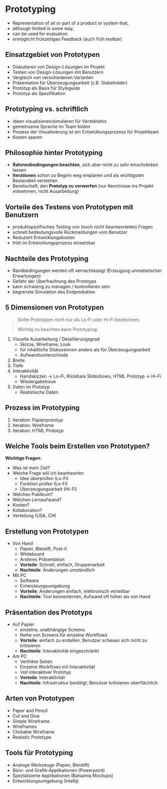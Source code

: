 # Prototyping

* Representation of all or part of a product or system that, 
* although limited in some way, 
* can be used for evaluation.
* ermöglicht frühzeitiges Feedback (auch früh testbar)

## Einsatzgebiet von Prototypen

* Diskutieren von Design-Lösungen im Projekt
* Testen von Design-Lösungen mit Benutzern
* Vergleich von verschiedenen Varianten
* Präsentation für Überzeugungsarbeit (z.B. Stakeholder)
* Prototyp als Basis für Styleguide
* Prototyp als Spezifikation

## Prototyping vs. schriftlich

* Ideen visualisieren/simulieren für Verständnis
* gemeinsame Sprache im Team bilden
* Prozess der Visualisierung ist ein Entwicklungsprozess für Projektteam
* Kosten sparen

## Philosophie hinter Prototyping

* **Rahmenbedingungen beachten**, sich aber nicht zu sehr einschränken lassen* **Iterationen** schon zu Beginn weg einplanen und als wichtigsten Bestandteil verstehen* Bereitschaft, den **Prototyp zu verwerfen** (nur Kenntnisse ins Projekt mitnehmen, nicht Ausarbeitung)

## Vorteile des Testens von Prototypen mit Benutzern

* produktspezifisches Testing von (noch nicht beantworteten) Fragen
* schnell bedeutungsvolle Rückmeldungen vom Benutzer
* Reduziert Entwicklungskosten
* früh im Entwicklungsprozess einsetzbar

## Nachteile des Prototyping

* Randbedingungen werden oft vernachlässigt (Erzeugung unrealistischer Erwartungen)
* Gefahr der Überfrachtung des Prototyps
* kann schwierig zu managen / kontrollieren sein
* begrenzte Simulation des Endproduktes

## 5 Dimensionen von Prototypen

> Sollte Prototypen nicht nur als Lo-Fi oder Hi-Fi bezeichnen.
> 
> Wichtig zu beachten beim Prototyping:

1. Visuelle Ausarbeitung / Detaillierungsgrad 
	* Skizze, Wireframe, Look
	* für inhaltliche Diskussionen anders als für Überzeugungsarbeit
	* Aufwandsunterschiede
2. Breite
3. Tiefe
4. Interaktivität 
	* Handskizzen $\to$ Lo-Fi, Klickbare Slideshows, HTML Prototyp $\to$ Hi-Fi
	* Wiedergabetreue
5. Daten im Prototyp
	* Realistische Daten

## Prozess im Prototyping

1. Iteration: Papierprototyp
2. Iteration: Wireframe
3. Iteration: HTML Prototyp

## Welche Tools beim Erstellen von Prototypen?

**Wichtige Fragen**:

* Was ist mein Ziel?
* Welche Frage will ich beantworten
	* Idee überprüfen (Lo-Fi)
	* Funktion prüfen (Lo-Fi)
	* Überzeugungsarbeit (Hi-Fi)
* Welches Publikum?
* Welchen Lernaufwand?
* Kosten?
* Kollaboration?
* Verteilung (USA, CH)

## Erstellung von Prototypen

* Von Hand
	* Papier, Bleistift, Post-it
	* Whiteboard
	* Anderes Präsentation
	* **Vorteile**: Schnell, einfach, Gruppenarbeit
	* **Nachteile**: Änderungen umständlich
* Mit PC
	* Software
	* Entwicklungsumgebung
	* **Vorteile**: Änderungen einfach, elektronisch verteilbar
	* **Nachteile**: Tool kennenlernen, Aufwand oft höher als von Hand

## Präsentation des Prototyps

* Auf Papier
	* einzelne, unabhängige Screens
	* Reihe von Screens für einzelne Workflows
	* **Vorteile**: einfach zu erstellen, Benutzer scheuen sich nicht zu kritisieren
	* **Nachteile**: Interaktivität eingeschränkt
* Am PC
	* Verlinkte Seiten
	* Einzelne Workflows mit Interaktivität
	* Voll interaktiver Prototyp
	* **Vorteile**: Interaktivität
	* **Nachteile**: Infrastruktur benötigt, Benutzer kritisieren oberflächlich

## Arten von Prototypen

* Paper and Pencil
* Cut and Glue
* Simple Wireframe
* Wireframes
* Clickable Wireframe	
* Realistic Prototype

## Tools für Prototyping

* Analoge Werkzeuge (Papier, Bleistift)
* Büro- und Grafik-Applikationen (Powerpoint)
* Spezialisierte Applikationen (Balsamiq Mockups)
* Entwicklungsumgebung (Intellij)

